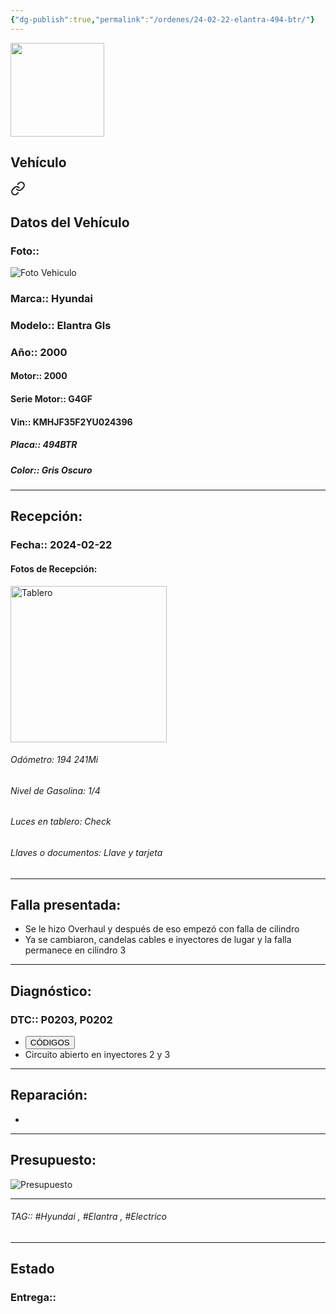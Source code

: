 ```yaml
---
{"dg-publish":true,"permalink":"/ordenes/24-02-22-elantra-494-btr/"}
---
```


<img src="https://lh3.googleusercontent.com/d/137fl3TIZ0-PU8b-Pt0bsjclwHub_u78G" width="150">

## Vehículo

<div class="transclusion internal-embed is-loaded"><a class="markdown-embed-link" href="/vehiculos/hyundai/elantra-gls-494-btr/#datos-del-vehiculo" aria-label="Open link"><svg xmlns="http://www.w3.org/2000/svg" width="24" height="24" viewBox="0 0 24 24" fill="none" stroke="currentColor" stroke-width="2" stroke-linecap="round" stroke-linejoin="round" class="svg-icon lucide-link"><path d="M10 13a5 5 0 0 0 7.54.54l3-3a5 5 0 0 0-7.07-7.07l-1.72 1.71"></path><path d="M14 11a5 5 0 0 0-7.54-.54l-3 3a5 5 0 0 0 7.07 7.07l1.71-1.71"></path></svg></a><div class="markdown-embed">



## Datos del Vehículo 
### Foto:: 
<img src="https://lh3.googleusercontent.com/d/16kQjTtyL8AMXWl4gIIBReS9SP0qZ7ogY" Alt="Foto Vehiculo">

### Marca:: Hyundai
### Modelo:: Elantra Gls
### Año:: 2000
#### Motor:: 2000
#### Serie Motor:: G4GF
#### Vin:: KMHJF35F2YU024396
##### Placa:: 494BTR
##### Color:: Gris Oscuro
---


</div></div>


## Recepción:
### Fecha:: 2024-02-22
#### Fotos de Recepción: 
<img src="https://lh3.googleusercontent.com/d/16ksCxXJKEQktlDptdhsq12E_Uy18mAZi" width="250" Alt="Tablero">

###### Odómetro: 194 241Mi
###### Nivel de Gasolina: 1/4
###### Luces en tablero: Check
###### Llaves o documentos: Llave y tarjeta 

---

## Falla presentada:
- Se le hizo Overhaul y después de eso empezó con falla de cilindro 
- Ya se cambiaron, candelas cables e inyectores de lugar y la falla permanece en cilindro 3


---

## Diagnóstico:
### DTC:: P0203, P0202

- <a href="https://usait.x431.com/Home/Report/reportDetail/diagnose_record_id/ca5a704fgeKw3bOMoGoGKwTdoG/report_type/D/l/es/timezone/-6"><button class="btn success">CÓDIGOS</button></a>
- Circuito abierto en inyectores 2 y 3

---
## Reparación:
- 

---

## Presupuesto:

<img src="https://lh3.googleusercontent.com/d/" Alt="Presupuesto">

---

###### TAG:: #Hyundai , #Elantra , #Electrico 

---

## Estado

### Entrega:: 


